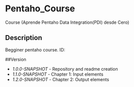 # **Pentaho_Course**
Course (Aprende Pentaho Data Integration(PDI) desde Cero)

## Description
Begginer pentaho course. ID:

##Version
* *1.0.0-SNAPSHOT* - Repository and readme creation
* *1.1.0-SNAPSHOT* - Chapter 1: Input elements
* *1.2.0-SNAPSHOT* - Chapter 2: Output elements
